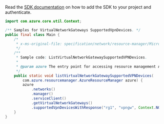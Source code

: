 Read the [SDK documentation](https://github.com/Azure/azure-sdk-for-java/blob/azure-resourcemanager_2.15.0/sdk/resourcemanager/azure-resourcemanager/README.md) on how to add the SDK to your project and authenticate.

```java
import com.azure.core.util.Context;

/** Samples for VirtualNetworkGateways SupportedVpnDevices. */
public final class Main {
    /*
     * x-ms-original-file: specification/network/resource-manager/Microsoft.Network/stable/2021-05-01/examples/VirtualNetworkGatewaySupportedVpnDevice.json
     */
    /**
     * Sample code: ListVirtualNetworkGatewaySupportedVPNDevices.
     *
     * @param azure The entry point for accessing resource management APIs in Azure.
     */
    public static void listVirtualNetworkGatewaySupportedVPNDevices(
        com.azure.resourcemanager.AzureResourceManager azure) {
        azure
            .networks()
            .manager()
            .serviceClient()
            .getVirtualNetworkGateways()
            .supportedVpnDevicesWithResponse("rg1", "vpngw", Context.NONE);
    }
}
```
